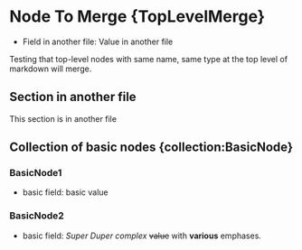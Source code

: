 ﻿# Node To Merge {TopLevelMerge}

- Field in another file: Value in another file

Testing that top-level nodes with same name, same type at the top level of markdown will merge.

## Section in another file

This section is in another file

## Collection of basic nodes {collection:BasicNode}

### BasicNode1

- basic field: basic value

### BasicNode2

- basic field: *Super Duper* _complex_ ~~value~~ with **various** emphases.
